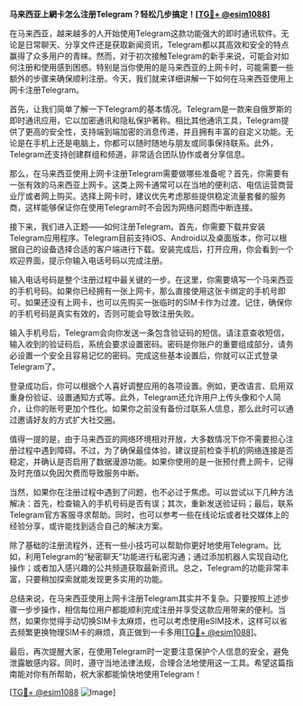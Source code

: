 **马来西亚上網卡怎么注册Telegram？轻松几步搞定！[[TG💪+ @esim1088](https://t.me/s/esim1088)]**

在马来西亚，越来越多的人开始使用Telegram这款功能强大的即时通讯软件。无论是日常聊天、分享文件还是获取新闻资讯，Telegram都以其高效和安全的特点赢得了众多用户的青睐。然而，对于初次接触Telegram的新手来说，可能会对如何注册和使用感到困惑。特别是当你使用的是马来西亚的上网卡时，可能需要一些额外的步骤来确保顺利注册。今天，我们就来详细讲解一下如何在马来西亚使用上网卡注册Telegram。

首先，让我们简单了解一下Telegram的基本情况。Telegram是一款来自俄罗斯的即时通讯应用，它以加密通讯和隐私保护著称。相比其他通讯工具，Telegram提供了更高的安全性，支持端到端加密的消息传递，并且拥有丰富的自定义功能。无论是在手机上还是电脑上，你都可以随时随地与朋友或同事保持联系。此外，Telegram还支持创建群组和频道，非常适合团队协作或者分享信息。

那么，在马来西亚使用上网卡注册Telegram需要做哪些准备呢？首先，你需要有一张有效的马来西亚上网卡。这类上网卡通常可以在当地的便利店、电信运营商营业厅或者网上购买。选择上网卡时，建议优先考虑那些提供稳定流量套餐的服务商，这样能够保证你在使用Telegram时不会因为网络问题而中断连接。

接下来，我们进入正题——如何注册Telegram。首先，你需要下载并安装Telegram应用程序。Telegram目前支持iOS、Android以及桌面版本，你可以根据自己的设备选择合适的客户端进行下载。安装完成后，打开应用，你会看到一个欢迎界面，提示你输入电话号码以完成注册。

输入电话号码是整个注册过程中最关键的一步。在这里，你需要填写一个马来西亚的手机号码。如果你已经拥有一张上网卡，那么直接使用这张卡绑定的手机号即可。如果还没有上网卡，也可以先购买一张临时的SIM卡作为过渡。记住，确保你的手机号码是真实有效的，否则可能会导致注册失败。

输入手机号后，Telegram会向你发送一条包含验证码的短信。请注意查收短信，输入收到的验证码后，系统会要求设置密码。密码是你账户的重要组成部分，请务必设置一个安全且容易记忆的密码。完成这些基本设置后，你就可以正式登录Telegram了。

登录成功后，你可以根据个人喜好调整应用的各项设置。例如，更改语言、启用双重身份验证、设置通知方式等。此外，Telegram还允许用户上传头像和个人简介，让你的账号更加个性化。如果你之前没有备份过联系人信息，那么此时可以通过邀请好友的方式扩大社交圈。

值得一提的是，由于马来西亚的网络环境相对开放，大多数情况下你不需要担心注册过程中遇到障碍。不过，为了确保最佳体验，建议提前检查手机的网络连接是否稳定，并确认是否启用了数据漫游功能。如果你使用的是一张预付费上网卡，记得及时充值以免因欠费而导致服务中断。

当然，如果你在注册过程中遇到了问题，也不必过于焦虑。可以尝试以下几种方法解决：首先，检查输入的手机号码是否有误；其次，重新发送验证码；最后，联系Telegram官方客服寻求帮助。同时，也可以参考一些在线论坛或者社交媒体上的经验分享，或许能找到适合自己的解决方案。

除了基础的注册流程外，还有一些小技巧可以帮助你更好地使用Telegram。比如，利用Telegram的“秘密聊天”功能进行私密沟通；通过添加机器人实现自动化操作；或者加入感兴趣的公共频道获取最新资讯。总之，Telegram的功能非常丰富，只要稍加探索就能发现更多实用的功能。

总结来说，在马来西亚使用上网卡注册Telegram其实并不复杂。只要按照上述步骤一步步操作，相信每位用户都能顺利完成注册并享受这款应用带来的便利。当然，如果你觉得手动切换SIM卡太麻烦，也可以考虑使用eSIM技术，这样可以省去频繁更换物理SIM卡的麻烦，真正做到一卡多用[[TG💪+ @esim1088](https://t.me/s/esim1088)]。

最后，再次提醒大家，在使用Telegram时一定要注意保护个人信息的安全，避免泄露敏感内容。同时，遵守当地法律法规，合理合法地使用这一工具。希望这篇指南能对你有所帮助，祝大家都能愉快地使用Telegram！

[[TG💪+ @esim1088](https://t.me/s/esim1088) ![Image](https://i.postimg.cc/4NQfJmqS/Snipaste-2025-05-13-00-14-12.png)]